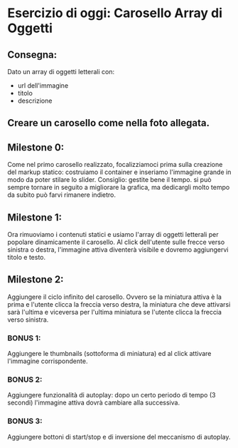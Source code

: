 # Esercizio di oggi: Carosello Array di Oggetti

## Consegna:
Dato un array di oggetti letterali con:
 - url dell'immagine
 - titolo
 - descrizione
## Creare un carosello come nella foto allegata.
## Milestone 0:
Come nel primo carosello realizzato, focalizziamoci prima sulla creazione del markup statico: costruiamo il container e inseriamo l'immagine grande in modo da poter stilare lo slider.
Consiglio: gestite bene il tempo. si può sempre tornare in seguito a migliorare la grafica, ma dedicargli molto tempo da subito può farvi rimanere indietro.
## Milestone 1:
Ora rimuoviamo i contenuti statici e usiamo l'array di oggetti letterali per popolare dinamicamente il carosello.
Al click dell'utente sulle frecce verso sinistra o destra, l'immagine attiva diventerà visibile e dovremo aggiungervi titolo e testo.
## Milestone 2:
Aggiungere il ciclo infinito del carosello. Ovvero se la miniatura attiva è la prima e l'utente clicca la freccia verso destra, la miniatura che deve attivarsi sarà l'ultima e viceversa per l'ultima miniatura se l'utente clicca la freccia verso sinistra.
### BONUS 1:
Aggiungere le thumbnails (sottoforma di miniatura) ed al click attivare l'immagine corrispondente.
### BONUS 2:
Aggiungere funzionalità di autoplay: dopo un certo periodo di tempo (3 secondi) l'immagine attiva dovrà cambiare alla successiva.
### BONUS 3:
Aggiungere bottoni di start/stop e di inversione del meccanismo di autoplay.